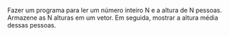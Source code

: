 Fazer um programa para ler um número inteiro N e a altura de N
pessoas. Armazene as N alturas em um vetor. Em seguida, mostrar a
altura média dessas pessoas.
